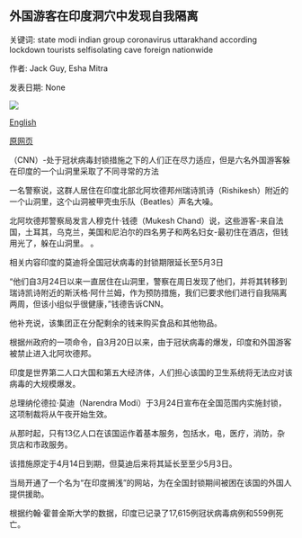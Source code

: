 ## 外国游客在印度洞穴中发现自我隔离

关键词: state modi indian group coronavirus uttarakhand according lockdown tourists selfisolating cave foreign nationwide

作者: Jack Guy, Esha Mitra

发表日期: None

![](https://cdn.cnn.com/cnnnext/dam/assets/200420080415-rishikesh-uttarakhand-india-2015-file-super-tease.jpg)

[English](Foreign%20tourists%20found%20self-isolating%20in%20Indian%20cave.md)

[原网页](https://edition.cnn.com/travel/article/india-cave-coronavirus-hideout-scli-intl/index.html)

（CNN）-处于冠状病毒封锁措施之下的人们正在尽力适应，但是六名外国游客躲在印度的一个山洞里采取了不同寻常的方法

一名警察说，这群人居住在印度北部北阿坎德邦州瑞诗凯诗（Rishikesh）附近的一个山洞里，这个山洞被甲壳虫乐队（Beatles）声名大噪。

北阿坎德邦警察局发言人穆克什·钱德（Mukesh Chand）说，这些游客-来自法国，土耳其，乌克兰，美国和尼泊尔的四名男子和两名妇女-最初住在酒店，但钱用光了，躲在山洞里。 。

相关内容印度的莫迪将全国冠状病毒的封锁期限延长至5月3日

“他们自3月24日以来一直居住在山洞里，警察在周日发现了他们，并将其转移到瑞诗凯诗附近的斯沃格·阿什兰姆，作为预防措施，我们已要求他们进行自我隔离两周，但该小组似乎很健康，”钱德告诉CNN。

他补充说，该集团正在分配剩余的钱来购买食品和其他物品。

根据州政府的一项命令，自3月20日以来，由于冠状病毒的爆发，印度和外国游客被禁止进入北阿坎德邦。

印度是世界第二人口大国和第五大经济体，人们担心该国的卫生系统将无法应对该病毒的大规模爆发。

总理纳伦德拉·莫迪（Narendra Modi）于3月24日宣布在全国范围内实施封锁，这项制裁将从午夜开始生效。

从那时起，只有13亿人口在该国运作着基本服务，包括水，电，医疗，消防，杂货店和市政服务。

该措施原定于4月14日到期，但莫迪后来将其延长至至少5月3日。

当局开通了一个名为“在印度搁浅”的网站，为在全国封锁期间被困在该国的外国人提供援助。

根据约翰·霍普金斯大学的数据，印度已记录了17,615例冠状病毒病例和559例死亡。